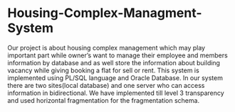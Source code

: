 # Housing-Complex-Managment-System
Our project is about housing complex management which may play important part while owner’s want to manage their employee and members information by database and as well store the information about building vacancy while giving booking a flat for sell or rent. This system is implemented using PL/SQL language and Oracle Database. In our system there are two sites(local database) and one server who can access information in bidirectional. We have implemented till level 3 transparency and used horizontal fragmentation for the fragmentation schema.
